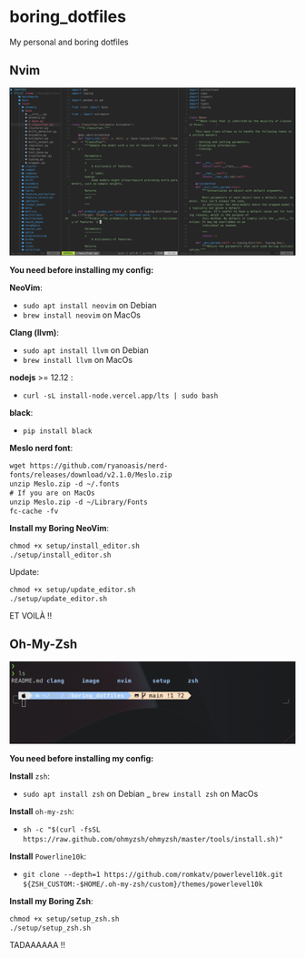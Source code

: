 # boring_dotfiles
 My personal and boring dotfiles 

## Nvim

![My boring NeoVim](./image/my_boring_nvim.png)

**You need before installing my config:**

**NeoVim**:

- `sudo apt install neovim` on Debian
- `brew install neovim` on MacOs

**Clang (llvm)**:

- `sudo apt install llvm` on Debian
- `brew install llvm` on MacOs

**nodejs** >= 12.12 :

- `curl -sL install-node.vercel.app/lts | sudo bash`


**black**:
- `pip install black`
	
**Meslo nerd font**:

```
wget https://github.com/ryanoasis/nerd-fonts/releases/download/v2.1.0/Meslo.zip
unzip Meslo.zip -d ~/.fonts
# If you are on MacOs 
unzip Meslo.zip -d ~/Library/Fonts
fc-cache -fv
```

**Install my Boring NeoVim**: 

```
chmod +x setup/install_editor.sh
./setup/install_editor.sh
```
Update: 
```
chmod +x setup/update_editor.sh
./setup/update_editor.sh
```
ET VOILÀ !!


## Oh-My-Zsh


![My boring terminal](./image/my_boring_terminal.png)

**You need before installing my config:**

**Install** `zsh`:
- `sudo apt install zsh` on Debian
_ `brew install zsh` on MacOs

**Install** `oh-my-zsh`:

- `sh -c "$(curl -fsSL https://raw.github.com/ohmyzsh/ohmyzsh/master/tools/install.sh)"`

**Install** `Powerline10k`:

- `git clone --depth=1 https://github.com/romkatv/powerlevel10k.git ${ZSH_CUSTOM:-$HOME/.oh-my-zsh/custom}/themes/powerlevel10k`

**Install my Boring Zsh**:
```
chmod +x setup/setup_zsh.sh
./setup/setup_zsh.sh
```
TADAAAAAA !!
